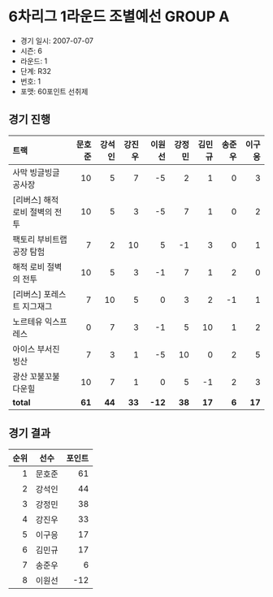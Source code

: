 # 6차리그 1라운드 조별예선 GROUP A

- 경기 일시: 2007-07-07
- 시즌: 6
- 라운드: 1
- 단계: R32
- 번호: 1
- 포맷: 60포인트 선취제





## 경기 진행

| 트랙 | 문호준 | 강석인 | 강진우 | 이원선 | 강정민 | 김민규 | 송준우 | 이구응 |
|:---|---:|---:|---:|---:|---:|---:|---:|---:|
| 사막 빙글빙글 공사장 | 10 | 5 | 7 | -5 | 2 | 1 | 0 | 3 |
| [리버스] 해적 로비 절벽의 전투 | 10 | 5 | 3 | -5 | 7 | 1 | 0 | 2 |
| 팩토리 부비트랩 공장 탐험 | 7 | 2 | 10 | 5 | -1 | 3 | 0 | 1 |
| 해적 로비 절벽의 전투 | 10 | 5 | 3 | -1 | 7 | 1 | 2 | 0 |
| [리버스] 포레스트 지그재그 | 7 | 10 | 5 | 0 | 3 | 2 | -1 | 1 |
| 노르테유 익스프레스 | 0 | 7 | 3 | -1 | 5 | 10 | 1 | 2 |
| 아이스 부서진 빙산 | 7 | 3 | 1 | -5 | 10 | 0 | 2 | 5 |
| 광산 꼬불꼬불 다운힐 | 10 | 7 | 1 | 0 | 5 | -1 | 2 | 3 |
| __total__ | __61__ | __44__ | __33__ | __-12__ | __38__ | __17__ | __6__ | __17__ |




## 경기 결과

| 순위 | 선수 | 포인트 |
|---:|:---:|---:|
| 1 | 문호준 | 61 |
| 2 | 강석인 | 44 |
| 3 | 강정민 | 38 |
| 4 | 강진우 | 33 |
| 5 | 이구응 | 17 |
| 6 | 김민규 | 17 |
| 7 | 송준우 | 6 |
| 8 | 이원선 | -12 |


